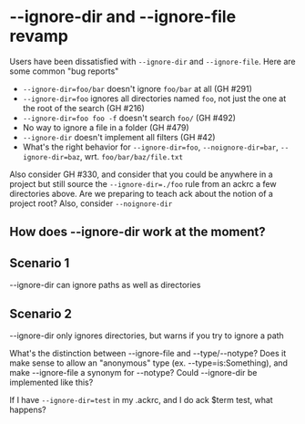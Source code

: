 # --ignore-dir and --ignore-file revamp

Users have been dissatisfied with `--ignore-dir` and `--ignore-file`.  Here are some common "bug reports"

  - `--ignore-dir=foo/bar` doesn't ignore `foo/bar` at all (GH #291)
  - `--ignore-dir=foo` ignores all directories named `foo`, not just the one at the root of the search (GH #216)
  - `--ignore-dir=foo foo -f` doesn't search `foo/` (GH #492)
  - No way to ignore a file in a folder (GH #479)
  - `--ignore-dir` doesn't implement all filters (GH #42)
  - What's the right behavior for `--ignore-dir=foo`, `--noignore-dir=bar`, `--ignore-dir=baz`, wrt. `foo/bar/baz/file.txt`

Also consider GH #330, and consider that you could be anywhere in a project but still source the `--ignore-dir=./foo` rule
from an ackrc a few directories above.  Are we preparing to teach ack about the notion of a project root?  Also, consider
`--noignore-dir`

## How does --ignore-dir work at the moment?

## Scenario 1

--ignore-dir can ignore paths as well as directories

## Scenario 2

--ignore-dir only ignores directories, but warns if you try to ignore a path

What's the distinction between --ignore-file and --type/--notype?  Does it make sense to allow an "anonymous" type (ex.
--type=is:Something), and make --ignore-file a synonym for --notype?  Could --ignore-dir be implemented like this?

If I have `--ignore-dir=test` in my .ackrc, and I do ack $term test, what happens?
